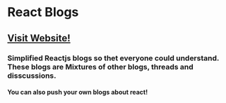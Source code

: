 # React Blogs

## [Visit Website!]("https://rohtanshsehgal.github.io/ReactBlogs/")

### Simplified Reactjs blogs so thet everyone could understand. These blogs are Mixtures of other blogs, threads and disscussions.

#### You can also push your own blogs about react!

